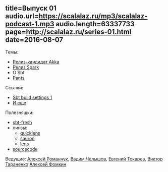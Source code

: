title=Выпуск 01
audio.url=https://scalalaz.ru/mp3/scalalaz-podcast-1.mp3
audio.length=63337733
page=http://scalalaz.ru/series-01.html
date=2016-08-07
----
Темы:

- [Релиз-кандидат Akka](http://akka.io/news/2016/08/02/akka-%E2%80%A64.9-RC1-released.html)
- [Релиз Spark](https://exit.sc/?url=http%3A%2F%2Fspark.apache.org%2Freleases%2Fspark-release-2-0-0.html)
- О Sbt
- [Pants](http://www.pantsbuild.org/)

Ссылки:

- [Sbt build settings 1](https://github.com/sbt/sbt/pull/2524#issuecomment-202749479)
- [И еще](http://stackoverflow.com/questions/35067187/sbt-idiomatic-way-to-add-settings/35545637#35545637)

Полезняшки:

- [sbt-fresh](http://github.com/sbt/sbt-fresh)
- линзы: 
  - [quicklens](http://github.com/adamw/quicklens)
  - [sauron](http://github.com/pathikrit/sauron)
  - [lens](http://github.com/xdotai/lens)
- [sourcecode](http://github.com/lihaoyi/sourcecode)

Ведущие: [Алексей Романчук](http://github.com/13h3r), [Вадим Челышов](http://github.com/dos65),
[Евгений Токарев](http://github.com/strobe), [Виктор Тараненко](http://github.com/viktortnk)
[Алексей Фомкин](http://github.com/fomkin)



